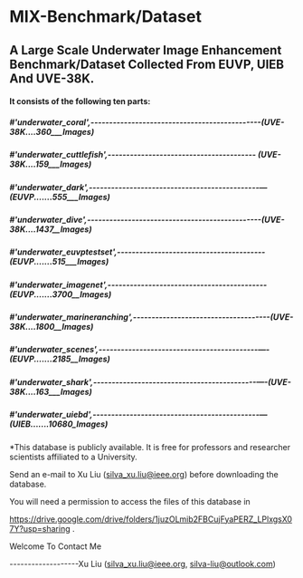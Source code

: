 MIX-Benchmark/Dataset
=====================

A Large Scale Underwater Image Enhancement Benchmark/Dataset Collected From EUVP, UIEB And UVE-38K.
---------------------------------------------------------------------------------------------------

#### It consists of the following ten parts:

##### *#'underwater_coral',----------------------------------------------(UVE-38K....360___Images)*

##### *#'underwater_cuttlefish',---------------------------------------- (UVE-38K....159___Images)*

##### *#'underwater_dark',----------------------------------------------—(EUVP.......555___Images)*

##### *#'underwater_dive',-----------------------------------------------(UVE-38K....1437__Images)*

##### *#'underwater_euvptestset',----------------------------------------(EUVP.......515___Images)*

##### *#'underwater_imagenet',-------------------------------------------(EUVP.......3700__Images)*

##### *#'underwater_marineranching',-------------------------------------(UVE-38K....1800__Images)*

##### *#'underwater_scenes',-------------------------------------------—-(EUVP.......2185__Images)*

##### *#'underwater_shark',--------------------------------------------—-(UVE-38K....163___Images)*

##### *#'underwater_uiebd',---------------------------------------------—(UIEB.......10680_Images)* 


*This database is publicly available. It is free for professors and researcher scientists affiliated to a University. 

Send an e-mail to Xu Liu ([silva_xu.liu@ieee.org](mailto:silva_xu.liu@ieee.org)) before downloading the database. 

You will need a permission to access the files of this database in 

https://drive.google.com/drive/folders/1juzOLmib2FBCujFyaPERZ_LPlxgsX07Y?usp=sharing . 

Welcome To Contact Me

-------------------Xu Liu (silva_xu.liu@ieee.org, silva-liu@outlook.com)



